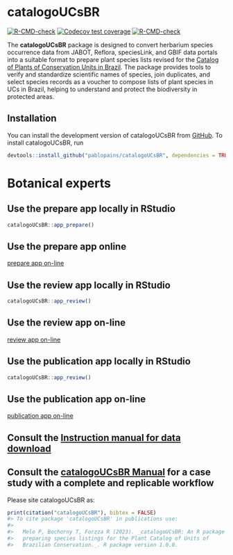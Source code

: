 
<!-- README.md is generated from README.Rmd. Please edit that file -->

# catalogoUCsBR

<!-- badges: start -->

[![R-CMD-check](https://github.com/p/catalogoUCsBR/pablopains/R-CMD-check/badge.svg)](https://github.com/pablopains/catalogoUCsBR/actions)
[![Codecov test
coverage](https://codecov.io/gh/pablopains/catalogoUCsBR/branch/main/graph/badge.svg)](https://app.codecov.io/gh/pablopains/catalogoUCsBR?branch=main)
[![R-CMD-check](https://github.com/pablopains/catalogoUCsBR/actions/workflows/R-CMD-check.yaml/badge.svg)](https://github.com/pablopains/catalogoUCsBR/actions/workflows/R-CMD-check.yaml)

<!-- badges: end -->

The **catalogoUCsBR** package is designed to convert herbarium species
occurrence data from JABOT, Reflora, speciesLink, and GBIF data portals
into a suitable format to prepare plant species lists revised for the
[Catalog of Plants of Conservation Units in
Brazil](https://catalogo-ucs-brasil.jbrj.gov.br/). The package provides
tools to verify and standardize scientific names of species, join
duplicates, and select species records as a voucher to compose lists of
plant species in UCs in Brazil, helping to understand and protect the
biodiversity in protected areas.

## Installation

You can install the development version of catalogoUCsBR from
[GitHub](https://github.com/pablopains/catalogoUCsBR). To install
catalogoUCsBR, run

``` r
devtools::install_github("pablopains/catalogoUCsBR", dependencies = TRUE)
```

# **Botanical experts**

## **Use the prepare app locally in RStudio**

``` r
catalogoUCsBR::app_prepare()
```
## **Use the prepare app online**

[prepare app on-line](https://pablopains.shinyapps.io/catalogoUCsBR_prepare/)

## **Use the review app locally in RStudio**

``` r
catalogoUCsBR::app_review()
```
## **Use the review app on-line**

[review app on-line](https://pablopains.shinyapps.io/catalogoUCsBR_review/)


## **Use the publication app locally in RStudio**

``` r
catalogoUCsBR::app_review()
```
## **Use the publication app on-line**

[publication app on-line](https://pablopains.shinyapps.io/catalogoUCsBR_publication/)


## **Consult the [Instruction manual for data download](https://github.com/pablopains/catalogoUCsBR/blob/main/Manual%20de%20instru%C3%A7%C3%B5es%20para%20download_CatalogoUCsBR.pdf)**


## **Consult the [catalogoUCsBR Manual](https://github.com/pablopains/catalogoUCsBR/blob/main/catalogoUCsBR_1.0.0.pdf) for a case study with a complete and replicable workflow**



Please site catalogoUCsBR as:

``` r
print(citation("catalogoUCsBR"), bibtex = FALSE)
#> To cite package 'catalogoUCsBR' in publications use:
#> 
#>   Melo P, Bochorny T, Forzza R (2023). _catalogoUCsBR: An R package for
#>   preparing species listings for the Plant Catalog of Units of
#>   Brazilian Conservation._. R package version 1.0.0.
```
